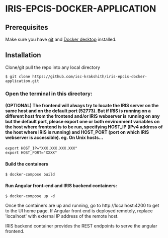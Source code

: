 # IRIS-EPCIS-DOCKER-APPLICATION

## Prerequisites
Make sure you have [git](https://git-scm.com/book/en/v2/Getting-Started-Installing-Git) and [Docker desktop](https://www.docker.com/products/docker-desktop) installed.

## Installation 

Clone/git pull the repo into any local directory

```
$ git clone https://github.com/isc-krakshith/iris-epcis-docker-application.git
```

### Open the terminal in this directory:
#### (OPTIONAL) The frontend will always try to locate the IRIS server on the same host and on the default port (52773). But if IRIS is running on a different host from the frontend and/or IRIS webserver is running on any but the default port, please export one or both environment variables on the host where frontend is to be run, specifying HOST_IP (IPv4 address of the host where IRIS is running) and HOST_PORT (port on which IRIS webserver is accessible). eg. On Unix hosts... 
```
export HOST_IP="XXX.XXX.XXX.XXX"
export HOST_PORT="XXXX"
```

#### Build the containers
```
$ docker-compose build
```

#### Run Angular front-end and IRIS backend containers:
```
$ docker-compose up -d
```

Once the containers are up and running, go to http://localhost:4200 to get to the UI home page. If Angular front end is deployed remotely, replace 'localhost' with external IP address of the remote host.

IRIS backend container provides the REST endpoints to serve the angular frontend.